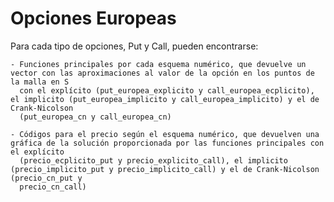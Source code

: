 # Opciones Europeas

Para cada tipo de opciones, Put y Call, pueden encontrarse:

    - Funciones principales por cada esquema numérico, que devuelve un vector con las aproximaciones al valor de la opción en los puntos de la malla en S     
      con el explícito (put_europea_explicito y call_europea_ecplicito), el implicito (put_europea_implicito y call_europea_implicito) y el de Crank-Nicolson 
      (put_europea_cn y call_europea_cn)
    
    - Códigos para el precio según el esquema numérico, que devuelven una gráfica de la solución proporcionada por las funciones principales con el explícito 
      (precio_ecplicito_put y precio_explicito_call), el implicito (precio_implicito_put y precio_implicito_call) y el de Crank-Nicolson (precio_cn_put y 
      precio_cn_call)
    
